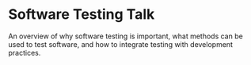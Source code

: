 # Software Testing Talk
An overview of why software testing is important, what methods can be used to test software, and how to integrate testing with development practices.
